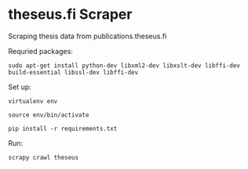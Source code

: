 theseus.fi Scraper
===========

Scraping thesis data from publications.theseus.fi

Requried packages:
```
sudo apt-get install python-dev libxml2-dev libxslt-dev libffi-dev build-essential libssl-dev libffi-dev
```
Set up:
```
virtualenv env

source env/bin/activate

pip install -r requirements.txt

```
Run:
```
scrapy crawl theseus
```
